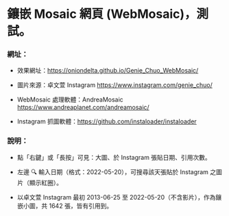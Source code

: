 # 鑲嵌 Mosaic 網頁 (WebMosaic)，測試。

### 網址：

- 效果網址：https://oniondelta.github.io/Genie_Chuo_WebMosaic/

- 圖片來源：卓文萱 Instagram https://www.instagram.com/genie_chuo/

- WebMosaic 處理軟體：AndreaMosaic https://www.andreaplanet.com/andreamosaic/

- Instagram 抓圖軟體：https://github.com/instaloader/instaloader

### 說明：

- 點「右鍵」或「長按」可見：大圖、於 Instagram 張貼日期、引用次數。

- 左邊 🔍 輸入日期（格式：2022-05-20），可搜尋該天張貼於 Instagram 之圖片（顯示紅圈）。

- 以卓文萱 Instagram 最初 2013-06-25 至 2022-05-20（不含影片），作為鑲嵌小圖，共 1642 張，皆有引用到。
